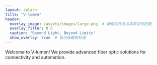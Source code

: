 ```yaml
---
layout: splash
title: "V-lumen"
header:
  overlay_image: /assets/images/large.png  # 确保文件名与实际文件匹配
  overlay_filter: 0.5
  caption: "Beyond Light, Beyond Limits"
  show_overlay: true  # 显示标题和标语
---
```

Welcome to V-lumen! We provide advanced fiber optic solutions for connectivity and automation.